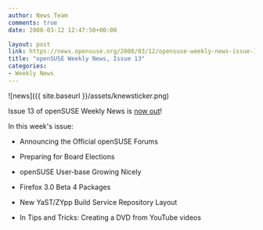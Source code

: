 ```yaml
---
author: News Team
comments: true
date: 2008-03-12 12:47:50+00:00

layout: post
link: https://news.opensuse.org/2008/03/12/opensuse-weekly-news-issue-13/
title: "openSUSE Weekly News, Issue 13"
categories:
- Weekly News
---
```



![news]({{ site.baseurl }}/assets/knewsticker.png)

Issue 13 of openSUSE Weekly News is [now out](http://en.opensuse.org/OpenSUSE_Weekly_News/13)!

In this week's issue:



	
  * Announcing the Official openSUSE Forums


	
  * Preparing for Board Elections


	
  * openSUSE User-base Growing Nicely


	
  * Firefox 3.0 Beta 4 Packages


	
  * New YaST/ZYpp Build Service Repository Layout


	
  * In Tips and Tricks: Creating a DVD from YouTube videos



		
